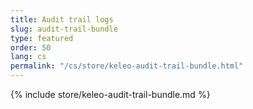 ```yaml
---
title: Audit trail logs
slug: audit-trail-bundle
type: featured
order: 50
lang: cs
permalink: "/cs/store/keleo-audit-trail-bundle.html"
---
```


{% include store/keleo-audit-trail-bundle.md %}
